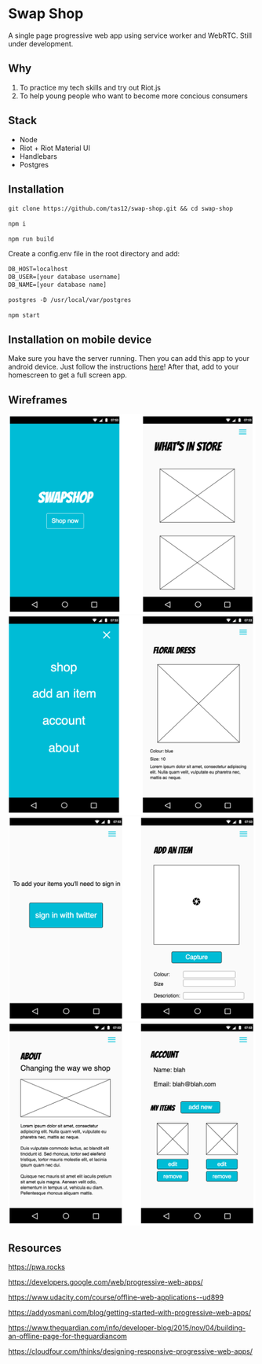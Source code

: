 # Swap Shop

A single page progressive web app using service worker and WebRTC. Still under development.

## Why
1. To practice my tech skills and try out Riot.js
2. To help young people who want to become more concious consumers

## Stack

+ Node
+ Riot + Riot Material UI
+ Handlebars
+ Postgres

## Installation

`git clone https://github.com/tas12/swap-shop.git && cd swap-shop`

`npm i`

`npm run build`

Create a config.env file in the root directory and add:
```
DB_HOST=localhost
DB_USER=[your database username]
DB_NAME=[your database name]
```

`postgres -D /usr/local/var/postgres`

`npm start`

## Installation on mobile device

Make sure you have the server running. Then you can add this app to your android device. Just follow the instructions [here](https://developers.google.com/web/tools/chrome-devtools/remote-debugging/)! After that, add to your homescreen to get a full screen app.


## Wireframes

![](wireframes/wireframes-1.png)
![](wireframes/wireframes-2.png)
![](wireframes/wireframes-3.png)
![](wireframes/wireframes-4.png)

## Resources

https://pwa.rocks

https://developers.google.com/web/progressive-web-apps/

https://www.udacity.com/course/offline-web-applications--ud899

https://addyosmani.com/blog/getting-started-with-progressive-web-apps/

https://www.theguardian.com/info/developer-blog/2015/nov/04/building-an-offline-page-for-theguardiancom

https://cloudfour.com/thinks/designing-responsive-progressive-web-apps/

